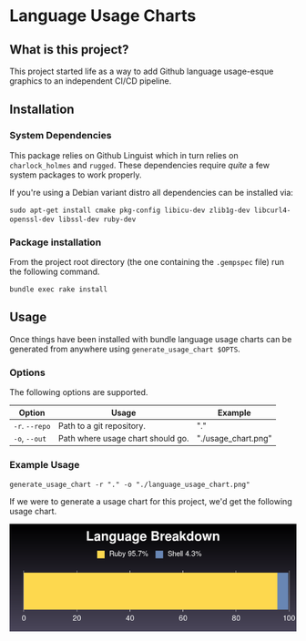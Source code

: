 # Language Usage Charts

## What is this project?

This project started life as a way to add Github language usage-esque
graphics to an independent CI/CD pipeline.

## Installation

### System Dependencies

This package relies on Github Linguist which in turn relies on `charlock_holmes`
and `rugged`. These dependencies require _quite_ a few system packages to work
properly.

If you're using a Debian variant distro all dependencies can be installed via:

```shell
sudo apt-get install cmake pkg-config libicu-dev zlib1g-dev libcurl4-openssl-dev libssl-dev ruby-dev
```

### Package installation

From the project root directory (the one containing the `.gempspec` file)
run the following command.

```shell
bundle exec rake install
```

## Usage

Once things have been installed with bundle language usage charts can be generated
from anywhere using `generate_usage_chart $OPTS`.

### Options
The following options are supported.

| Option        | Usage                             | Example             |
|---------------|-----------------------------------|---------------------|
| `-r`. `--repo`| Path to a git repository.         | "."                 |
| `-o`, `--out` | Path where usage chart should go. | "./usage_chart.png" |

### Example Usage

```shell
generate_usage_chart -r "." -o "./language_usage_chart.png"
```

If we were to generate a usage chart for this project, we'd get the following
usage chart.

![example_language_chart](language_usage_chart.png)
